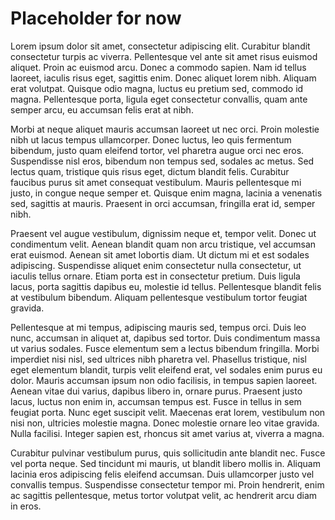 # Placeholder for now

Lorem ipsum dolor sit amet, consectetur adipiscing elit. Curabitur blandit consectetur turpis ac viverra. Pellentesque vel ante sit amet risus euismod aliquet. Proin ac euismod arcu. Donec a commodo sapien. Nam id tellus laoreet, iaculis risus eget, sagittis enim. Donec aliquet lorem nibh. Aliquam erat volutpat. Quisque odio magna, luctus eu pretium sed, commodo id magna. Pellentesque porta, ligula eget consectetur convallis, quam ante semper arcu, eu accumsan felis erat at nibh.

Morbi at neque aliquet mauris accumsan laoreet ut nec orci. Proin molestie nibh ut lacus tempus ullamcorper. Donec luctus, leo quis fermentum bibendum, justo quam eleifend tortor, vel pharetra augue orci nec eros. Suspendisse nisl eros, bibendum non tempus sed, sodales ac metus. Sed lectus quam, tristique quis risus eget, dictum blandit felis. Curabitur faucibus purus sit amet consequat vestibulum. Mauris pellentesque mi justo, in congue neque semper et. Quisque enim magna, lacinia a venenatis sed, sagittis at mauris. Praesent in orci accumsan, fringilla erat id, semper nibh.

Praesent vel augue vestibulum, dignissim neque et, tempor velit. Donec ut condimentum velit. Aenean blandit quam non arcu tristique, vel accumsan erat euismod. Aenean sit amet lobortis diam. Ut dictum mi et est sodales adipiscing. Suspendisse aliquet enim consectetur nulla consectetur, ut iaculis tellus ornare. Etiam porta est in consectetur pretium. Duis ligula lacus, porta sagittis dapibus eu, molestie id tellus. Pellentesque blandit felis at vestibulum bibendum. Aliquam pellentesque vestibulum tortor feugiat gravida.

Pellentesque at mi tempus, adipiscing mauris sed, tempus orci. Duis leo nunc, accumsan in aliquet at, dapibus sed tortor. Duis condimentum massa ut varius sodales. Fusce elementum sem a lectus bibendum fringilla. Morbi imperdiet nisi nisl, sed ultrices nibh pharetra vel. Phasellus tristique, nisl eget elementum blandit, turpis velit eleifend erat, vel sodales enim purus eu dolor. Mauris accumsan ipsum non odio facilisis, in tempus sapien laoreet. Aenean vitae dui varius, dapibus libero in, ornare purus. Praesent justo lacus, luctus non enim in, accumsan tempus est. Fusce in tellus in sem feugiat porta. Nunc eget suscipit velit. Maecenas erat lorem, vestibulum non nisi non, ultricies molestie magna. Donec molestie ornare leo vitae gravida. Nulla facilisi. Integer sapien est, rhoncus sit amet varius at, viverra a magna.

Curabitur pulvinar vestibulum purus, quis sollicitudin ante blandit nec. Fusce vel porta neque. Sed tincidunt mi mauris, ut blandit libero mollis in. Aliquam lacinia eros adipiscing felis eleifend accumsan. Duis ullamcorper justo vel convallis tempus. Suspendisse consectetur tempor mi. Proin hendrerit, enim ac sagittis pellentesque, metus tortor volutpat velit, ac hendrerit arcu diam in eros.
